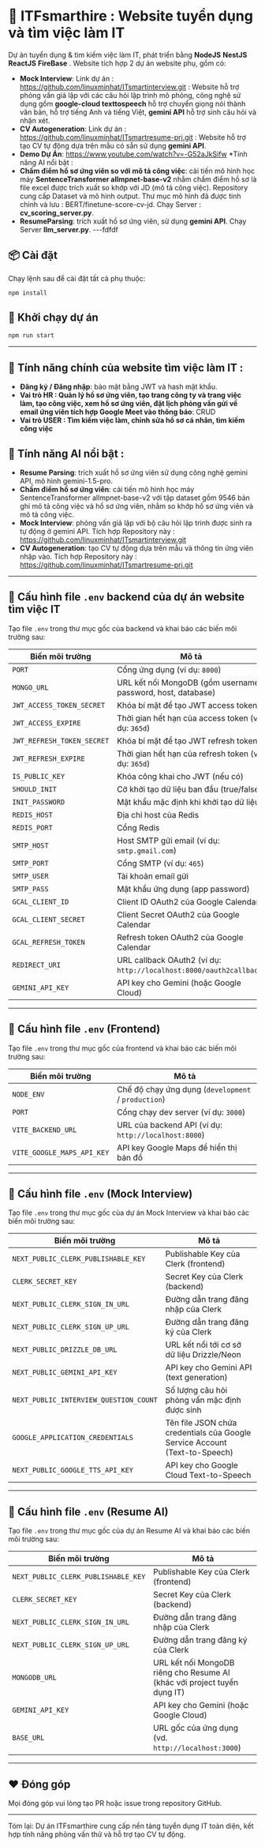 # 🚀 ITFsmarthire : Website tuyển dụng và tìm việc làm IT 
Dự án tuyển dụng & tìm kiếm việc làm IT, phát triển bằng **NodeJS** **NestJS** **ReactJS** **FireBase** . Website tích hợp 2 dự án website phụ, gồm có:

* **Mock Interview**: Link dự án : https://github.com/linuxminhat/ITsmartinterview.git : Website hỗ trợ phỏng vấn giả lập với các câu hỏi lập trình mô phỏng, công nghệ sử dụng gồm **google-cloud texttospeech** hỗ trợ chuyển giọng nói thành văn bản, hỗ trợ tiếng Anh và tiếng Việt, **gemini API** hỗ trợ sinh câu hỏi và nhận xét.
* **CV Autogeneration**: Link dự án : https://github.com/linuxminhat/ITsmartresume-prj.git : Website hỗ trợ tạo CV tự động dựa trên mẫu có sẵn sử dụng **gemini API**.
* **Demo Dự Án**: https://www.youtube.com/watch?v=-G52aJkSifw
*Tính năng AI nổi bật : 
* **Chấm điểm hồ sơ ứng viên so với mô tả công việc**: cải tiến mô hình học máy **SentenceTransformer allmpnet-base-v2** nhằm chấm điểm hồ sơ là file excel được trích xuất so khớp với JD (mô tả công việc). Repository cung cấp Dataset và mô hình output. Thư mục mô hình đã được tinh chỉnh và lưu : BERT/finetune-score-cv-jd. Chạy Server : **cv_scoring_server.py**. 
* **ResumeParsing**: trích xuất hồ sơ ứng viên, sử dụng **gemini API**. Chạy Server **llm_server.py**. 
---fdfdf

## 📦 Cài đặt

Chạy lệnh sau để cài đặt tất cả phụ thuộc:

```bash
npm install
```

## 🚀 Khởi chạy dự án

```bash
npm run start
```

---

## 🌟 Tính năng chính của website tìm việc làm IT :

* **Đăng ký / Đăng nhập**: bảo mật bằng JWT và hash mật khẩu.
* **Vai trò  HR : Quản lý hồ sơ ứng viên, tạo trang công ty và trang việc làm, tạo công việc, xem hồ sơ ứng viên, đặt lịch phỏng vấn gửi về email ứng viên tích hợp Google Meet vào thông báo**: CRUD
* **Vai trò USER : Tìm kiếm việc làm, chỉnh sửa hồ sơ cá nhân, tìm kiếm công việc**

## 🌟 Tính năng AI nổi bật :
* **Resume Parsing**: trích xuất hồ sơ ứng viên sử dụng công nghệ gemini API, mô hình gemini-1.5-pro. 
* **Chấm điểm hồ sơ ứng viên**: cải tiến mô hình học máy SentenceTransformer allmpnet-base-v2 với tập dataset gồm 9546 bản ghi mô tả công việc và hồ sơ ứng viên, nhằm so khớp hồ sơ ứng viên và mô tả công việc. 
* **Mock Interview**: phỏng vấn giả lập với bộ câu hỏi lập trình được sinh ra tự động ở gemini API. Tích hợp Repository này : https://github.com/linuxminhat/ITsmartinterview.git
* **CV Autogeneration**: tạo CV tự động dựa trên mẫu và thông tin ứng viên nhập vào. Tích hợp Repository này : https://github.com/linuxminhat/ITsmartresume-prj.git
---
## 🔧 Cấu hình file `.env` backend của dự án website tìm việc IT 

Tạo file `.env` trong thư mục gốc của backend và khai báo các biến môi trường sau:

| Biến môi trường               | Mô tả                                                                                  |
|-------------------------------|----------------------------------------------------------------------------------------|
| `PORT`                        | Cổng ứng dụng (ví dụ: `8000`)                                                          |
| `MONGO_URL`                   | URL kết nối MongoDB (gồm username, password, host, database)                           |
| `JWT_ACCESS_TOKEN_SECRET`     | Khóa bí mật để tạo JWT access token                                                    |
| `JWT_ACCESS_EXPIRE`           | Thời gian hết hạn của access token (ví dụ: `365d`)                                     |
| `JWT_REFRESH_TOKEN_SECRET`    | Khóa bí mật để tạo JWT refresh token                                                   |
| `JWT_REFRESH_EXPIRE`          | Thời gian hết hạn của refresh token (ví dụ: `365d`)                                    |
| `IS_PUBLIC_KEY`               | Khóa công khai cho JWT (nếu có)                                                        |
| `SHOULD_INIT`                 | Cờ khởi tạo dữ liệu ban đầu (true/false)                                               |
| `INIT_PASSWORD`               | Mật khẩu mặc định khi khởi tạo dữ liệu                                                 |
| `REDIS_HOST`                  | Địa chỉ host của Redis                                                                 |
| `REDIS_PORT`                  | Cổng Redis                                                                             |
| `SMTP_HOST`                   | Host SMTP gửi email (ví dụ: `smtp.gmail.com`)                                         |
| `SMTP_PORT`                   | Cổng SMTP (ví dụ: `465`)                                                               |
| `SMTP_USER`                   | Tài khoản email gửi                                                                    |
| `SMTP_PASS`                   | Mật khẩu ứng dụng (app password)                                                        |
| `GCAL_CLIENT_ID`              | Client ID OAuth2 của Google Calendar                                                  |
| `GCAL_CLIENT_SECRET`          | Client Secret OAuth2 của Google Calendar                                              |
| `GCAL_REFRESH_TOKEN`          | Refresh token OAuth2 của Google Calendar                                               |
| `REDIRECT_URI`                | URL callback OAuth2 (ví dụ: `http://localhost:8000/oauth2callback`)                    |
| `GEMINI_API_KEY`              | API key cho Gemini (hoặc Google Cloud)                                                 |

---
## 🔧 Cấu hình file `.env` (Frontend)

Tạo file `.env` trong thư mục gốc của frontend và khai báo các biến môi trường sau:

| Biến môi trường                | Mô tả                                                       |
|--------------------------------|-------------------------------------------------------------|
| `NODE_ENV`                     | Chế độ chạy ứng dụng (`development` / `production`)         |
| `PORT`                         | Cổng chạy dev server (ví dụ: `3000`)                        |
| `VITE_BACKEND_URL`             | URL của backend API (ví dụ: `http://localhost:8000`)        |
| `VITE_GOOGLE_MAPS_API_KEY`     | API key Google Maps để hiển thị bản đồ                      |

---
## 🔧 Cấu hình file `.env` (Mock Interview)

Tạo file `.env` trong thư mục gốc của dự án Mock Interview và khai báo các biến môi trường sau:

| Biến môi trường                             | Mô tả                                                                                         |
|---------------------------------------------|-----------------------------------------------------------------------------------------------|
| `NEXT_PUBLIC_CLERK_PUBLISHABLE_KEY`         | Publishable Key của Clerk (frontend)                                                          |
| `CLERK_SECRET_KEY`                          | Secret Key của Clerk (backend)                                                                |
| `NEXT_PUBLIC_CLERK_SIGN_IN_URL`             | Đường dẫn trang đăng nhập của Clerk                                                           |
| `NEXT_PUBLIC_CLERK_SIGN_UP_URL`             | Đường dẫn trang đăng ký của Clerk                                                             |
| `NEXT_PUBLIC_DRIZZLE_DB_URL`                | URL kết nối tới cơ sở dữ liệu Drizzle/Neon                                                   |
| `NEXT_PUBLIC_GEMINI_API_KEY`                | API key cho Gemini API (text generation)                                                      |
| `NEXT_PUBLIC_INTERVIEW_QUESTION_COUNT`      | Số lượng câu hỏi phỏng vấn mặc định được sinh                                                |
| `GOOGLE_APPLICATION_CREDENTIALS`            | Tên file JSON chứa credentials của Google Service Account (Text-to-Speech)                    |
| `NEXT_PUBLIC_GOOGLE_TTS_API_KEY`            | API key cho Google Cloud Text-to-Speech                                                      |

---
## 🔧 Cấu hình file `.env` (Resume AI)

Tạo file `.env` trong thư mục gốc của dự án Resume AI và khai báo các biến môi trường sau:

| Biến môi trường                             | Mô tả                                                                                         |
|---------------------------------------------|-----------------------------------------------------------------------------------------------|
| `NEXT_PUBLIC_CLERK_PUBLISHABLE_KEY`         | Publishable Key của Clerk (frontend)                                                          |
| `CLERK_SECRET_KEY`                          | Secret Key của Clerk (backend)                                                                |
| `NEXT_PUBLIC_CLERK_SIGN_IN_URL`             | Đường dẫn trang đăng nhập của Clerk                                                           |
| `NEXT_PUBLIC_CLERK_SIGN_UP_URL`             | Đường dẫn trang đăng ký của Clerk                                                             |
| `MONGODB_URL`                               | URL kết nối MongoDB riêng cho Resume AI (khác với project tuyển dụng IT)                     |
| `GEMINI_API_KEY`                            | API key cho Gemini (hoặc Google Cloud)                                                        |
| `BASE_URL`                                  | URL gốc của ứng dụng (vd. `http://localhost:3000`)                                            |

---

## ❤️ Đóng góp

Mọi đóng góp vui lòng tạo PR hoặc issue trong repository GitHub.

---

Tóm lại: Dự án ITFsmarthire cung cấp nền tảng tuyển dụng IT toàn diện, kết hợp tính năng phỏng vấn thử và hỗ trợ tạo CV tự động.
